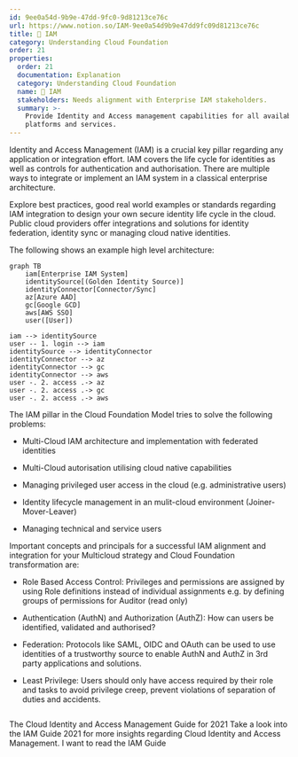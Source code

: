 ```yaml
---
id: 9ee0a54d-9b9e-47dd-9fc0-9d81213ce76c
url: https://www.notion.so/IAM-9ee0a54d9b9e47dd9fc09d81213ce76c
title: 🔐 IAM
category: Understanding Cloud Foundation
order: 21
properties:
  order: 21
  documentation: Explanation
  category: Understanding Cloud Foundation
  name: 🔐 IAM
  stakeholders: Needs alignment with Enterprise IAM stakeholders.
  summary: >-
    Provide Identity and Access management capabilities for all available cloud
    platforms and services.
---
```


Identity and Access Management (IAM) is a crucial key pillar regarding any application or integration effort. IAM covers the life cycle for identities as well as controls for authentication and authorisation. There are multiple ways to integrate or implement an IAM system in a classical enterprise architecture.

Explore best practices, good real world examples or standards regarding IAM integration to design your own secure identity life cycle in the cloud. Public cloud providers offer integrations and solutions for identity federation, identity sync or managing cloud native identities.

The following shows an example high level architecture:

```mermaid
graph TB
	iam[Enterprise IAM System]
	identitySource[(Golden Identity Source)]
	identityConnector[Connector/Sync]
	az[Azure AAD]
	gc[Google GCD]
	aws[AWS SSO]
	user([User])

iam --> identitySource
user -- 1. login --> iam
identitySource --> identityConnector
identityConnector --> az
identityConnector --> gc
identityConnector --> aws
user -. 2. access .-> az
user -. 2. access .-> gc
user -. 2. access .-> aws
```



The IAM pillar in the Cloud Foundation Model tries to solve the following problems:

- Multi-Cloud IAM architecture and implementation with federated identities

- Multi-Cloud autorisation utilising cloud native capabilities

- Managing privileged user access in the cloud (e.g. administrative users)

- Identity lifecycle management in an mulit-cloud environment (Joiner-Mover-Leaver)

- Managing technical and service users



Important concepts and principals for a successful IAM alignment and integration for your Multicloud strategy and Cloud Foundation transformation are:

- Role Based Access Control: Privileges and permissions are assigned by using Role definitions instead of individual assignments e.g. by defining groups of permissions for Auditor (read only)

- Authentication (AuthN) and Authorization (AuthZ): How can users be identified, validated and authorised?

- Federation: Protocols like SAML, OIDC and OAuth can be used to use identities of a trustworthy source to enable AuthN and AuthZ in 3rd party applications and solutions.

- Least Privilege: Users should only have access required by their role and tasks to avoid privilege creep, prevent violations of separation of duties and accidents.



```html

```



<!--notion-markdown-cms:raw-->
<CallToAction>
  <CtaHeader>The Cloud Identity and Access Management Guide for 2021</CtaHeader>
  <CtaText>Take a look into the IAM Guide 2021 for more insights regarding Cloud Identity and Access Management.</CtaText>
  <CtaButton url="https://www.meshcloud.io/2021/01/19/the-cloud-identity-and-access-management-guide-for-2021/">I want to read the IAM Guide</CtaButton>
</CallToAction>



